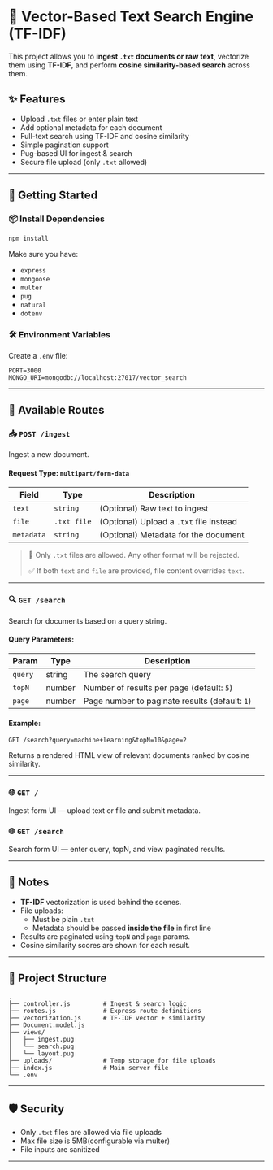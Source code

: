 

# 🧠 Vector-Based Text Search Engine (TF-IDF)

This project allows you to **ingest `.txt` documents or raw text**, vectorize them using **TF-IDF**, and perform **cosine similarity-based search** across them.

## ✨ Features

- Upload `.txt` files or enter plain text
- Add optional metadata for each document
- Full-text search using TF-IDF and cosine similarity
- Simple pagination support
- Pug-based UI for ingest & search
- Secure file upload (only `.txt` allowed)

---

## 🚀 Getting Started

### 📦 Install Dependencies

```bash
npm install
```

Make sure you have:
- `express`
- `mongoose`
- `multer`
- `pug`
- `natural`
- `dotenv`

### 🛠️ Environment Variables

Create a `.env` file:

```env
PORT=3000
MONGO_URI=mongodb://localhost:27017/vector_search
```

---

## 🔌 Available Routes

### 📥 `POST /ingest`

Ingest a new document.

#### Request Type: `multipart/form-data`

| Field     | Type        | Description                                     |
|-----------|-------------|-------------------------------------------------|
| `text`    | `string`    | (Optional) Raw text to ingest                   |
| `file`    | `.txt file` | (Optional) Upload a `.txt` file instead         |
| `metadata`| `string`    | (Optional) Metadata for the document            |

> 🔐 Only `.txt` files are allowed. Any other format will be rejected.
>  
> ✅ If both `text` and `file` are provided, file content overrides `text`.

---

### 🔍 `GET /search`

Search for documents based on a query string.

#### Query Parameters:

| Param   | Type     | Description                                  |
|---------|----------|----------------------------------------------|
| `query` | string   | The search query                             |
| `topN`  | number   | Number of results per page (default: `5`)    |
| `page`  | number   | Page number to paginate results (default: `1`) |

#### Example:

```
GET /search?query=machine+learning&topN=10&page=2
```

Returns a rendered HTML view of relevant documents ranked by cosine similarity.

---

### 🌐 `GET /`

Ingest form UI — upload text or file and submit metadata.

### 🌐 `GET /search`

Search form UI — enter query, topN, and view paginated results.

---

## 📝 Notes

- **TF-IDF** vectorization is used behind the scenes.
- File uploads:
  - Must be plain `.txt`
  - Metadata should be passed **inside the file** in first line
- Results are paginated using `topN` and `page` params.
- Cosine similarity scores are shown for each result.

---

## 📁 Project Structure

```
.
├── controller.js         # Ingest & search logic
├── routes.js             # Express route definitions
├── vectorization.js      # TF-IDF vector + similarity
├── Document.model.js
├── views/
│   ├── ingest.pug
│   └── search.pug
│   └── layout.pug
├── uploads/              # Temp storage for file uploads
├── index.js              # Main server file
└── .env
```

---

## 🛡️ Security

- Only `.txt` files are allowed via file uploads
- Max file size is 5MB(configurable via multer)
- File inputs are sanitized


---
